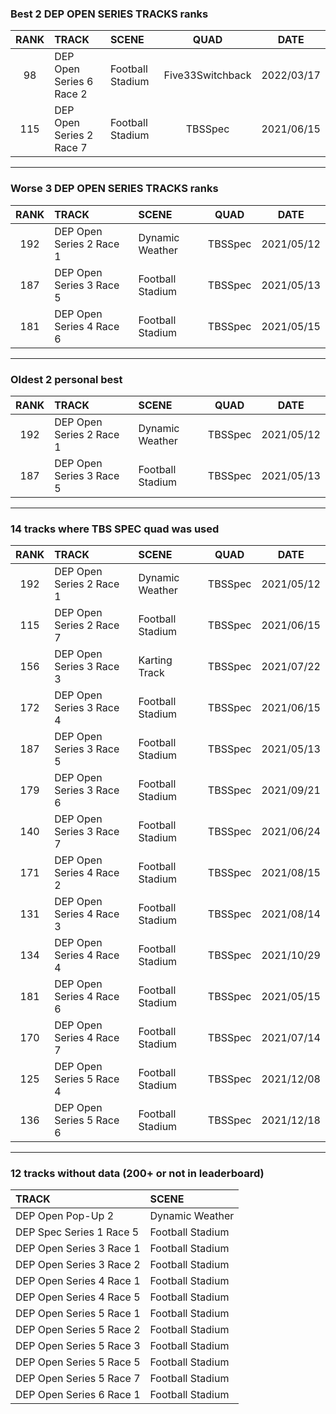 ### Best 2 DEP OPEN SERIES TRACKS ranks
|RANK|TRACK|SCENE|QUAD|DATE|
|:---:|:---|:---|:---:|:---:|
|98|DEP Open Series 6 Race 2|Football Stadium|Five33Switchback|2022/03/17|
|115|DEP Open Series 2 Race 7|Football Stadium|TBSSpec|2021/06/15|
---
### Worse 3 DEP OPEN SERIES TRACKS ranks
|RANK|TRACK|SCENE|QUAD|DATE|
|:---:|:---|:---|:---:|:---:|
|192|DEP Open Series 2 Race 1|Dynamic Weather|TBSSpec|2021/05/12|
|187|DEP Open Series 3 Race 5|Football Stadium|TBSSpec|2021/05/13|
|181|DEP Open Series 4 Race 6|Football Stadium|TBSSpec|2021/05/15|
---
### Oldest 2 personal best
|RANK|TRACK|SCENE|QUAD|DATE|
|:---:|:---|:---|:---:|:---:|
|192|DEP Open Series 2 Race 1|Dynamic Weather|TBSSpec|2021/05/12|
|187|DEP Open Series 3 Race 5|Football Stadium|TBSSpec|2021/05/13|
---
### 14 tracks where TBS SPEC quad was used
|RANK|TRACK|SCENE|QUAD|DATE|
|:---:|:---|:---|:---:|:---:|
|192|DEP Open Series 2 Race 1|Dynamic Weather|TBSSpec|2021/05/12|
|115|DEP Open Series 2 Race 7|Football Stadium|TBSSpec|2021/06/15|
|156|DEP Open Series 3 Race 3|Karting Track|TBSSpec|2021/07/22|
|172|DEP Open Series 3 Race 4|Football Stadium|TBSSpec|2021/06/15|
|187|DEP Open Series 3 Race 5|Football Stadium|TBSSpec|2021/05/13|
|179|DEP Open Series 3 Race 6|Football Stadium|TBSSpec|2021/09/21|
|140|DEP Open Series 3 Race 7|Football Stadium|TBSSpec|2021/06/24|
|171|DEP Open Series 4 Race 2|Football Stadium|TBSSpec|2021/08/15|
|131|DEP Open Series 4 Race 3|Football Stadium|TBSSpec|2021/08/14|
|134|DEP Open Series 4 Race 4|Football Stadium|TBSSpec|2021/10/29|
|181|DEP Open Series 4 Race 6|Football Stadium|TBSSpec|2021/05/15|
|170|DEP Open Series 4 Race 7|Football Stadium|TBSSpec|2021/07/14|
|125|DEP Open Series 5 Race 4|Football Stadium|TBSSpec|2021/12/08|
|136|DEP Open Series 5 Race 6|Football Stadium|TBSSpec|2021/12/18|
---
### 12 tracks without data (200+ or not in leaderboard)
|TRACK|SCENE|
|:---|:---|
|DEP Open Pop-Up 2|Dynamic Weather|
|DEP Spec Series 1 Race 5|Football Stadium|
|DEP Open Series 3 Race 1|Football Stadium|
|DEP Open Series 3 Race 2|Football Stadium|
|DEP Open Series 4 Race 1|Football Stadium|
|DEP Open Series 4 Race 5|Football Stadium|
|DEP Open Series 5 Race 1|Football Stadium|
|DEP Open Series 5 Race 2|Football Stadium|
|DEP Open Series 5 Race 3|Football Stadium|
|DEP Open Series 5 Race 5|Football Stadium|
|DEP Open Series 5 Race 7|Football Stadium|
|DEP Open Series 6 Race 1|Football Stadium|
